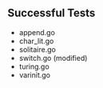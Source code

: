 Successful Tests
----------------

- append.go
- char_lit.go
- solitaire.go
- switch.go (modified)
- turing.go
- varinit.go
